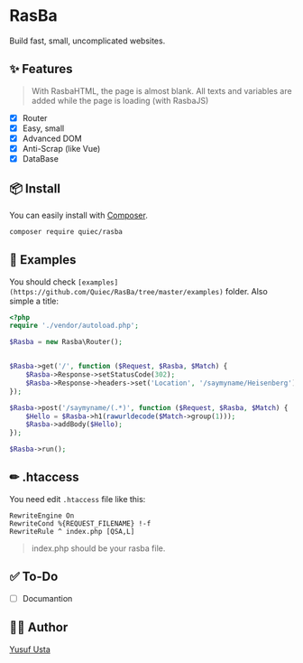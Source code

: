 # RasBa
Build fast, small, uncomplicated websites.

## ✨ Features 
> With RasbaHTML, the page is almost blank. All texts and variables are added while the page is loading (with RasbaJS)

- [X] Router
- [X] Easy, small
- [X] Advanced DOM
- [X] Anti-Scrap (like Vue)
- [X] DataBase

## 📦 Install
You can easily install with [Composer](https://getcomposer.org/).
```sh
composer require quiec/rasba
```

## 🔎 Examples
You should check `[examples](https://github.com/Quiec/RasBa/tree/master/examples)` folder. Also simple a title:
```php
<?php
require './vendor/autoload.php';

$Rasba = new Rasba\Router();


$Rasba->get('/', function ($Request, $Rasba, $Match) {
    $Rasba->Response->setStatusCode(302);
    $Rasba->Response->headers->set('Location', '/saymyname/Heisenberg');
});

$Rasba->post('/saymyname/(.*)', function ($Request, $Rasba, $Match) {
    $Hello = $Rasba->h1(rawurldecode($Match->group(1)));
    $Rasba->addBody($Hello);    
});

$Rasba->run();
```

## ✏ .htaccess
You need edit `.htaccess` file like this:
```
RewriteEngine On
RewriteCond %{REQUEST_FILENAME} !-f
RewriteRule ^ index.php [QSA,L]
```

> index.php should be your rasba file.

## ✅ To-Do
- [ ]  Documantion

## 👨‍💻 Author
[Yusuf Usta](https://github.com/quiec)
